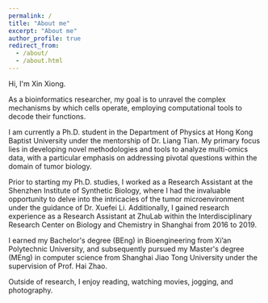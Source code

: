 ```yaml
---
permalink: /
title: "About me"
excerpt: "About me"
author_profile: true
redirect_from: 
  - /about/
  - /about.html
---
```


[//]: # (Welcome! I have been a Research Assistant in the [Shenzhen Institute of Synthetic Biology]&#40;http://isynbio.siat.ac.cn/&#41; at Shenzhen Institute of Advanced Technology, CAS in Shenzhen, China since Jun 2020. )

[//]: # (I am also a graduate student majored in Computer Technology at [Shanghai Jiao Tong University, SJTU]&#40;https://www.sjtu.edu.cn/&#41; supervised by [Prof. Hai Zhao]&#40;https://www.cs.sjtu.edu.cn/en/PeopleDetail.aspx?id=133&#41;. I passed dissertation defense on Jan 6, 2021.)

[//]: # ()
[//]: # (After I earned my BEng in Bioengineering from [Xi'an Polytechnic University]&#40;https://www.xpu.edu.cn/&#41; )

[//]: # (I worked at [Genminix]&#40;http://www.gminix.com/&#41; &#40;a biotech company&#41; as a developer of new bioinformatic tools for the analysis biological data &#40;Microarray and RNA-Seq&#41;. )

[//]: # (I went to [ZhuLab]&#40;http://www.zhulab.cn&#41; at [Interdisciplinary Research Center on Biology and Chemistry]&#40;http://ircbc.ac.cn/&#41; as a Research Assistant in 2016 and I also started my study as a master student &#40;MEng&#41; at SJTU this year. )

[//]: # (Cooperating with other colleagues, )

[//]: # (I published several papers &#40;[Bioinformatics 2017]&#40;https://academic.oup.com/bioinformatics/article/33/14/2235/3066291&#41;;)

[//]: # (                             [Analytical chemistry 2017]&#40;https://pubs.acs.org/doi/abs/10.1021/acs.analchem.7b02625&#41;;)

[//]: # (                             [Nature communications 2019]&#40;https://www.nature.com/articles/s41467-019-09550-x&#41;;)

[//]: # (                             [Nature communications 2020]&#40;https://www.nature.com/articles/s41467-020-18171-8&#41;&#41; related to the analysis methods of Bio-Mass Spectrometry data.)

[//]: # (I am one of the main contributors of the machine-learning-based prediction algorithm for the last article.)

[//]: # ()
[//]: # (In my spare time, I like reading, watching movies and jogging. I also enjoy photography.)
Hi, I'm Xin Xiong.

As a bioinformatics researcher, my goal is to unravel the complex mechanisms by which cells operate, employing computational tools to decode their functions.

I am currently a Ph.D. student in the Department of Physics at Hong Kong Baptist University under the mentorship of Dr. Liang Tian. My primary focus lies in developing novel methodologies and tools to analyze multi-omics data, with a particular emphasis on addressing pivotal questions within the domain of tumor biology.

Prior to starting my Ph.D. studies, I worked as a Research Assistant at the Shenzhen Institute of Synthetic Biology, where I had the invaluable opportunity to delve into the intricacies of the tumor microenvironment under the guidance of Dr. Xuefei Li. Additionally, I gained research experience as a Research Assistant at ZhuLab within the Interdisciplinary Research Center on Biology and Chemistry in Shanghai from 2016 to 2019.

I earned my Bachelor's degree (BEng) in Bioengineering from Xi’an Polytechnic University, and subsequently pursued my Master's degree (MEng) in computer science from Shanghai Jiao Tong University under the supervision of Prof. Hai Zhao.

Outside of research, I enjoy reading, watching movies, jogging, and photography.